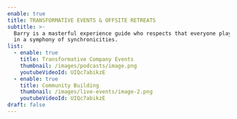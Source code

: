 ```yaml
---
enable: true
title: TRANSFORMATIVE EVENTS & OFFSITE RETREATS
subtitle: >-
  Barry is a masterful experience guide who respects that everyone plays a part
  in a symphony of synchronicities. 
list:
  - enable: true
    title: Transformative Company Events
    thumbnail: /images/podcasts/image.png
    youtubeVideoId: UIQc7abikzE
  - enable: true
    title: Community Building
    thumbnail: /images/live-events/image-2.png
    youtubeVideoId: UIQc7abikzE
draft: false
---
```

